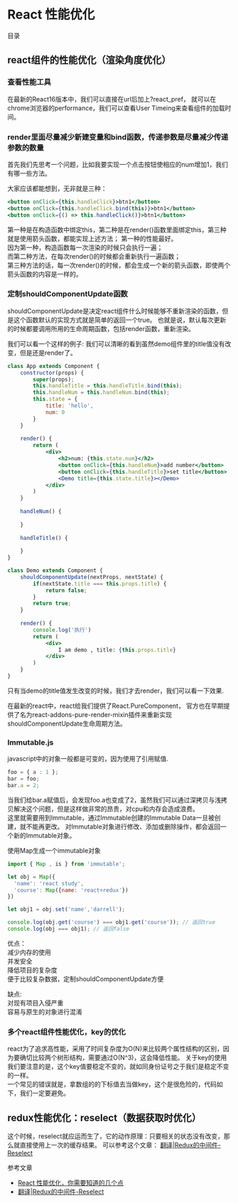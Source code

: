 # React 性能优化

目录

## react组件的性能优化（渲染角度优化）

### 查看性能工具
在最新的React16版本中，我们可以直接在url后加上?react_pref，
就可以在chrome浏览器的performance，我们可以查看User Timeing来查看组件的加载时间。


### render里面尽量减少新建变量和bind函数，传递参数是尽量减少传递参数的数量
首先我们先思考一个问题，比如我要实现一个点击按钮使相应的num增加1，我们有哪一些方法。

大家应该都能想到，无非就是三种：
```jsx
<button onClick={this.handleClick}>btn1</button>
<button onClick={this.handleClick.bind(this)}>btn1</button>
<button onClick={() => this.handleClick()}>btn1</button>
```
第一种是在构造函数中绑定this，第二种是在render()函数里面绑定this，第三种就是使用箭头函数，都能实现上述方法；
第一种的性能最好。                           
因为第一种，构造函数每一次渲染的时候只会执行一遍；                                       
而第二种方法，在每次render()的时候都会重新执行一遍函数；                                        
第三种方法的话，每一次render()的时候，都会生成一个新的箭头函数，即使两个箭头函数的内容是一样的。                                        

### 定制shouldComponentUpdate函数
shouldComponentUpdate是决定react组件什么时候能够不重新渲染的函数，但是这个函数默认的实现方式就是简单的返回一个true。
也就是说，默认每次更新的时候都要调用所用的生命周期函数，包括render函数，重新渲染。

我们可以看一个这样的例子: 我们可以清晰的看到虽然demo组件里的title值没有改变，但是还是render了。
```jsx harmony
class App extends Component {
    constructor(props) {
        super(props);
        this.handleTitle = this.handleTitle.bind(this);
        this.handleNum = this.handleNum.bind(this);
        this.state = {
            title: 'hello',
            num: 0
        }
    }
    
    render() {
        return (
            <div>
                <h2>num: {this.state.num}</h2>
                <button onClick={this.handleNum}>add number</button>
                <button onClick={this.handleTitle}>set title</button>
                <Demo title={this.state.title}></Demo>
            </div>
        )
    }
    
    handleNum() {
        
    }
    
    handleTitle() {
        
    }
}

class Demo extends Component {
    shouldComponentUpdate(nextProps, nextState) {
        if(nextState.title === this.props.title) {
            return false;
        }
        return true;
    }
    
    render() {
        console.log('执行')
        return (
            <div>
                I am demo , title: {this.props.title}
            </div>
        )
    }
}
```
只有当demo的title值发生改变的时候，我们才去render，我们可以看一下效果.

在最新的react中，react给我们提供了React.PureComponent，
官方也在早期提供了名为react-addons-pure-render-mixin插件来重新实现shouldComponentUpdate生命周期方法。

### Immutable.js
javascript中的对象一般都是可变的，因为使用了引用赋值.
```js
foo = { a : 1 };
bar = foo;
bar.a = 2;
```

当我们给bar.a赋值后，会发现foo.a也变成了2，虽然我们可以通过深拷贝与浅拷贝解决这个问题，但是这样做非常的昂贵，对cpu和内存会造成浪费。                               
这里就需要用到Immutable，通过Immutable创建的Immutable Data一旦被创建，就不能再更改。
对Immutable对象进行修改、添加或删除操作，都会返回一个新的Immutable对象。

使用Map生成一个immutable对象                    
```js
import { Map , is } from 'immutable';

let obj = Map({
  'name': 'react study',
  'course': Map({name: 'react+redux'})
})

let obj1 = obj.set('name','darrell');

console.log(obj.get('course') === obj1.get('course')); // 返回true
console.log(obj === obj1); // 返回false
```

优点：                             
减少内存的使用                             
并发安全                                
降低项目的复杂度                                
便于比较复杂数据，定制shouldComponentUpdate方便                              

缺点:                                             
对现有项目入侵严重                                               
容易与原生的对象进行混淆                                                


### 多个react组件性能优化，key的优化
react为了追求高性能，采用了时间复杂度为O(N)来比较两个属性结构的区别，因为要确切比较两个树形结构，需要通过O(N^3)，这会降低性能。
关于key的使用我们要注意的是，这个key值要稳定不变的，就如同身份证号之于我们是稳定不变的一样。                       
一个常见的错误就是，拿数组的的下标值去当做key，这个是很危险的，代码如下，我们一定要避免。                          

## redux性能优化：reselect（数据获取时优化）
这个时候，reselect就应运而生了，它的动作原理：只要相关的状态没有改变，那么就直接使用上一次的缓存结果。
可以参考这个文章： [翻译|Redux的中间件-Reselect](https://www.jianshu.com/p/6e38c66366cd)







参考文章
- [React 性能优化，你需要知道的几个点](https://www.jianshu.com/p/333f390f2e84)
- [翻译|Redux的中间件-Reselect](https://www.jianshu.com/p/6e38c66366cd)